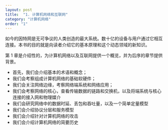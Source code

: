 ```yaml
---
layout: post
title:  "1. 计算机网络和互联网"
category: "计算机网络"
order: "1"
---
```




如今的因特网是无可争议的人类创造的最大系统。数十亿的设备与用户通过它相互连接。本书的目的就是向读者介绍它的基本原理和这个动态领域的新知识。

第 1 章是介绍性的，为计算机网络以及互联网提供一个概览，并为后序的章节提供背景。

- 首先，我们会介绍基本的术语和概念；
- 我们会考察组成计算机网络的基础软硬件；
- 我们会关注网络边缘，考察网络端系统和网络应用；
- 我们会考察网络的核心，查看传输数据的链路和交换机，以及将端系统与核心连接的接入网和物理媒介
- 我们会研究网络中的数据时延、丢包和吞吐量，以及一个简单定量模型
- 我们会介绍协议分层和服务模型
- 我们会介绍针对计算机网络的攻击
- 我们会介绍计算机网络的简要历史


